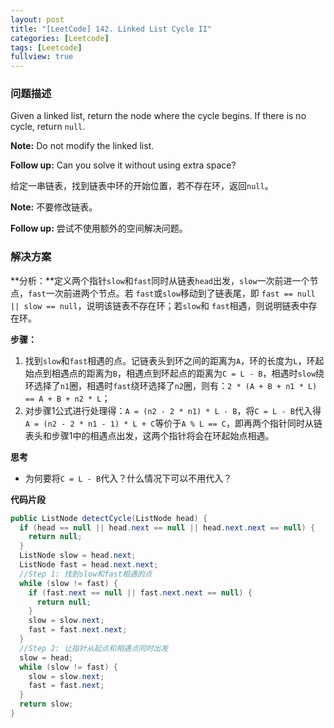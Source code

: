 ```yaml
---
layout: post
title: "[LeetCode] 142. Linked List Cycle II"
categories: [Leetcode]
tags: [Leetcode]
fullview: true
---
```


### 问题描述 ###
Given a linked list, return the node where the cycle begins. If there is no cycle, return `null`.

**Note:** Do not modify the linked list.

**Follow up:** Can you solve it without using extra space?

给定一串链表，找到链表中环的开始位置，若不存在环，返回`null`。

**Note:** 不要修改链表。

**Follow up:** 尝试不使用额外的空间解决问题。

### 解决方案 ###

**分析：**定义两个指针`slow`和`fast`同时从链表`head`出发，`slow`一次前进一个节点，`fast`一次前进两个节点。若 `fast`或`slow`移动到了链表尾，即 `fast == null || slow == null`，说明该链表不存在环；若`slow`和 `fast`相遇，则说明链表中存在环。

**步骤：**

1. 找到`slow`和`fast`相遇的点。记链表头到环之间的距离为`A`，环的长度为`L`，环起始点到相遇点的距离为`B`，相遇点到环起点的距离为`C = L - B`，相遇时`slow`绕环选择了`n1`圈，相遇时`fast`绕环选择了`n2`圈，则有：`2 * (A + B + n1 * L) == A + B + n2 * L`；
2. 对步骤1公式进行处理得：`A = (n2 - 2 * n1) * L - B`，将`C = L - B`代入得`A = (n2 - 2 * n1 - 1) * L + C`等价于`A % L == C`，即再两个指针同时从链表头和步骤1中的相遇点出发，这两个指针将会在环起始点相遇。

**思考**

- 为何要将`C = L - B`代入？什么情况下可以不用代入？

**代码片段**

```java
public ListNode detectCycle(ListNode head) {
  if (head == null || head.next == null || head.next.next == null) {
    return null;
  }
  ListNode slow = head.next;
  ListNode fast = head.next.next;
  //Step 1: 找到slow和fast相遇的点
  while (slow != fast) {
    if (fast.next == null || fast.next.next == null) {
      return null;
    }
    slow = slow.next;
    fast = fast.next.next;
  }
  //Step 2: 让指针从起点和相遇点同时出发
  slow = head;
  while (slow != fast) {
    slow = slow.next;
    fast = fast.next;
  }
  return slow;
}
```

